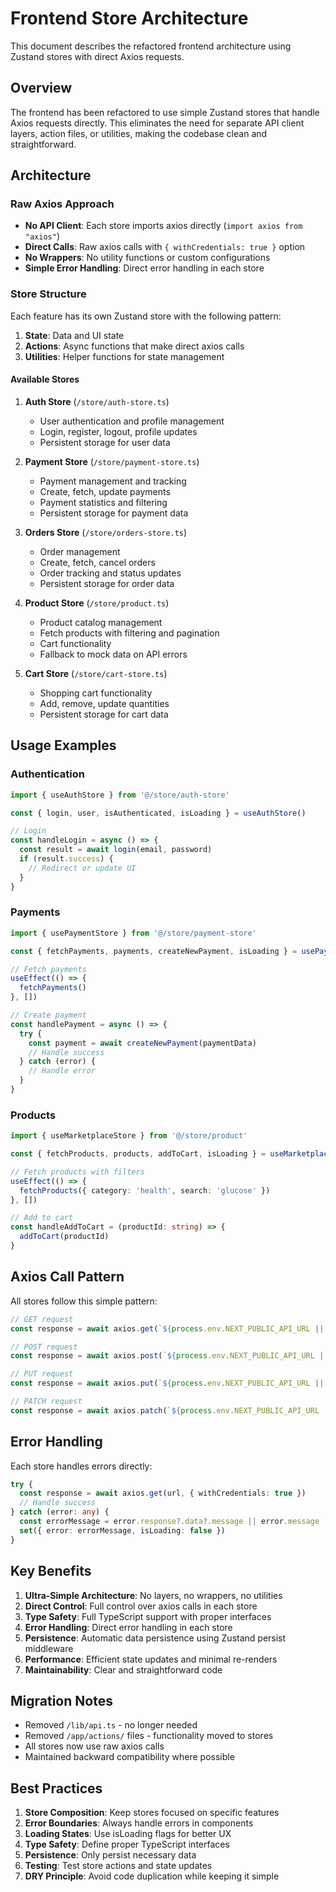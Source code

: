 # Frontend Store Architecture

This document describes the refactored frontend architecture using Zustand stores with direct Axios requests.

## Overview

The frontend has been refactored to use simple Zustand stores that handle Axios requests directly. This eliminates the need for separate API client layers, action files, or utilities, making the codebase clean and straightforward.

## Architecture

### Raw Axios Approach

- **No API Client**: Each store imports axios directly (`import axios from "axios"`)
- **Direct Calls**: Raw axios calls with `{ withCredentials: true }` option
- **No Wrappers**: No utility functions or custom configurations
- **Simple Error Handling**: Direct error handling in each store

### Store Structure

Each feature has its own Zustand store with the following pattern:

1. **State**: Data and UI state
2. **Actions**: Async functions that make direct axios calls
3. **Utilities**: Helper functions for state management

#### Available Stores

1. **Auth Store** (`/store/auth-store.ts`)
   - User authentication and profile management
   - Login, register, logout, profile updates
   - Persistent storage for user data

2. **Payment Store** (`/store/payment-store.ts`)
   - Payment management and tracking
   - Create, fetch, update payments
   - Payment statistics and filtering
   - Persistent storage for payment data

3. **Orders Store** (`/store/orders-store.ts`)
   - Order management
   - Create, fetch, cancel orders
   - Order tracking and status updates
   - Persistent storage for order data

4. **Product Store** (`/store/product.ts`)
   - Product catalog management
   - Fetch products with filtering and pagination
   - Cart functionality
   - Fallback to mock data on API errors

5. **Cart Store** (`/store/cart-store.ts`)
   - Shopping cart functionality
   - Add, remove, update quantities
   - Persistent storage for cart data

## Usage Examples

### Authentication

```typescript
import { useAuthStore } from '@/store/auth-store'

const { login, user, isAuthenticated, isLoading } = useAuthStore()

// Login
const handleLogin = async () => {
  const result = await login(email, password)
  if (result.success) {
    // Redirect or update UI
  }
}
```

### Payments

```typescript
import { usePaymentStore } from '@/store/payment-store'

const { fetchPayments, payments, createNewPayment, isLoading } = usePaymentStore()

// Fetch payments
useEffect(() => {
  fetchPayments()
}, [])

// Create payment
const handlePayment = async () => {
  try {
    const payment = await createNewPayment(paymentData)
    // Handle success
  } catch (error) {
    // Handle error
  }
}
```

### Products

```typescript
import { useMarketplaceStore } from '@/store/product'

const { fetchProducts, products, addToCart, isLoading } = useMarketplaceStore()

// Fetch products with filters
useEffect(() => {
  fetchProducts({ category: 'health', search: 'glucose' })
}, [])

// Add to cart
const handleAddToCart = (productId: string) => {
  addToCart(productId)
}
```

## Axios Call Pattern

All stores follow this simple pattern:

```typescript
// GET request
const response = await axios.get(`${process.env.NEXT_PUBLIC_API_URL || 'http://localhost:5000'}/api/endpoint`, { withCredentials: true })

// POST request
const response = await axios.post(`${process.env.NEXT_PUBLIC_API_URL || 'http://localhost:5000'}/api/endpoint`, data, { withCredentials: true })

// PUT request
const response = await axios.put(`${process.env.NEXT_PUBLIC_API_URL || 'http://localhost:5000'}/api/endpoint`, data, { withCredentials: true })

// PATCH request
const response = await axios.patch(`${process.env.NEXT_PUBLIC_API_URL || 'http://localhost:5000'}/api/endpoint`, data, { withCredentials: true })
```

## Error Handling

Each store handles errors directly:

```typescript
try {
  const response = await axios.get(url, { withCredentials: true })
  // Handle success
} catch (error: any) {
  const errorMessage = error.response?.data?.message || error.message || "Default error message"
  set({ error: errorMessage, isLoading: false })
}
```

## Key Benefits

1. **Ultra-Simple Architecture**: No layers, no wrappers, no utilities
2. **Direct Control**: Full control over axios calls in each store
3. **Type Safety**: Full TypeScript support with proper interfaces
4. **Error Handling**: Direct error handling in each store
5. **Persistence**: Automatic data persistence using Zustand persist middleware
6. **Performance**: Efficient state updates and minimal re-renders
7. **Maintainability**: Clear and straightforward code

## Migration Notes

- Removed `/lib/api.ts` - no longer needed
- Removed `/app/actions/` files - functionality moved to stores
- All stores now use raw axios calls
- Maintained backward compatibility where possible

## Best Practices

1. **Store Composition**: Keep stores focused on specific features
2. **Error Boundaries**: Always handle errors in components
3. **Loading States**: Use isLoading flags for better UX
4. **Type Safety**: Define proper TypeScript interfaces
5. **Persistence**: Only persist necessary data
6. **Testing**: Test store actions and state updates
7. **DRY Principle**: Avoid code duplication while keeping it simple
